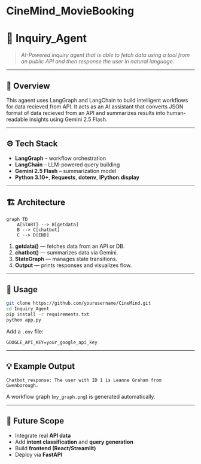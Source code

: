﻿# CineMind_MovieBooking
# 🤖 Inquiry_Agent
> *AI-Powered inquiry agent that is able to fetch data using a tool from an public API and then response the user in natural language.*

---

## 🧠 Overview
This agaent uses LangGraph and LangChain to build intelligent workflows for data recieved from API. It acts as an AI assistant that converts JSON format of data recieved from an API  and summarizes results into human-readable insights using Gemini 2.5 Flash.

---

## ⚙️ Tech Stack
- **LangGraph** – workflow orchestration  
- **LangChain** – LLM-powered query building  
- **Gemini 2.5 Flash** – summarization model  
- **Python 3.10+**, **Requests**, **dotenv**, **IPython.display**

---

## 🏗️ Architecture
```mermaid
graph TD
    A[START] --> B[getdata]
    B --> C[chatbot]
    C --> D[END]
```
1. **getdata()** — fetches data from an API or DB.  
2. **chatbot()** — summarizes data via Gemini.  
3. **StateGraph** — manages state transitions.  
4. **Output** — prints responses and visualizes flow.

---

## 🚀 Usage
```bash
git clone https://github.com/yourusername/CineMind.git
cd Inquiry_Agent
pip install -r requirements.txt
python app.py
```

Add a `.env` file:
```env
GOOGLE_API_KEY=your_google_api_key
```

---

## 💡 Example Output
```
Chatbot_response: The user with ID 1 is Leanne Graham from Gwenborough.
```
A workflow graph (`my_graph.png`) is generated automatically.

---

## 🧩 Future Scope
- Integrate real **API data**  
- Add **intent classification** and **query generation**  
- Build **frontend (React/Streamlit)**  
- Deploy via **FastAPI**

